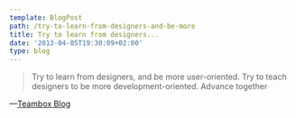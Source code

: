 ```yaml
---
template: BlogPost
path: /try-to-learn-from-designers-and-be-more
title: Try to learn from designers...
date: '2013-04-05T19:30:09+02:00'
type: blog
---
```


> Try to learn from designers, and be more user-oriented.
> Try to teach designers to be more development-oriented.
> Advance together

—[Teambox Blog](https://teambox.com/blog/fire-your-designer/ "Fire your designer")
